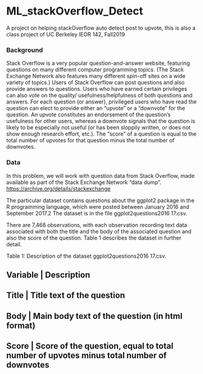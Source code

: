 # ML_stackOverflow_Detect
A project on helping stackOverflow auto detect post to upvote, this is also a class project of UC Berkeley IEOR 142, Fall2019


### Background
Stack Overflow is a very popular question-and-answer website, featuring questions on many different
computer programming topics. (The Stack Exchange Network also features many different
spin-off sites on a wide variety of topics.) Users of Stack Overflow can post questions and also
provide answers to questions. Users who have earned certain privileges can also vote on the quality/
usefulness/helpfulness of both questions and answers. For each question (or answer), privileged
users who have read the question can elect to provide either an “upvote” or a “downvote” for
the question. An upvote constitutes an endorsement of the question’s usefulness for other users,
whereas a downvote signals that the question is likely to be especially not useful (or has been
sloppily written, or does not show enough research effort, etc.). The “score” of a question is equal
to the total number of upvotes for that question minus the total number of downvotes.

### Data
In this problem, we will work with question data from Stack Overflow, made available as part of
the Stack Exchange Network “data dump”. https://archive.org/details/stackexchange

The particular dataset contains questions about the ggplot2 package in the R programming language, which were posted between
January 2016 and September 2017.2 The dataset is in the file ggplot2questions2016 17.csv. 

There are 7,468 observations, with each observation recording text data associated with both the title
and the body of the associated question and also the score of the question. Table 1 describes the
dataset in further detail.

Table 1: Description of the dataset ggplot2questions2016 17.csv.<br/>


Variable     |      Description
---------------------------------------------------------
Title        |   Title text of the question
---------------------------------------------------------
Body         |   Main body text of the question (in html format)
---------------------------------------------------------
Score        |   Score of the question, equal to total number of upvotes minus total number of downvotes
----------------------------------------------------------

